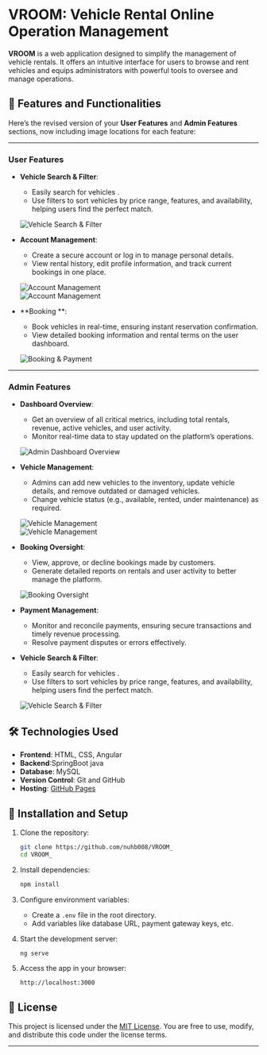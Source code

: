 

# VROOM: Vehicle Rental Online Operation Management

**VROOM** is a web application designed to simplify the management of vehicle rentals. It offers an intuitive interface for users to browse and rent vehicles and equips administrators with powerful tools to oversee and manage operations.

## 🌟 Features and Functionalities

Here’s the revised version of your **User Features** and **Admin Features** sections, now including image locations for each feature:

---

### **User Features**
- **Vehicle Search & Filter**:
  - Easily search for vehicles .
  - Use filters to sort vehicles by price range, features, and availability, helping users find the perfect match.
  
  ![Vehicle Search & Filter](screenshots/s2.png)  

- **Account Management**:
  - Create a secure account or log in to manage personal details.
  - View rental history, edit profile information, and track current bookings in one place.
  
  ![Account Management](screenshots/sign.png)  
  ![Account Management](screenshots/login.png)  
  
- **Booking **:
  - Book vehicles in real-time, ensuring instant reservation confirmation.
  - View detailed booking information and rental terms on the user dashboard.

  ![Booking & Payment](screenshots/b2.png)  

---

### **Admin Features**
- **Dashboard Overview**:
  - Get an overview of all critical metrics, including total rentals, revenue, active vehicles, and user activity.
  - Monitor real-time data to stay updated on the platform’s operations.

  ![Admin Dashboard Overview](screenshots/option.png)  

- **Vehicle Management**:
  - Admins can add new vehicles to the inventory, update vehicle details, and remove outdated or damaged vehicles.
  - Change vehicle status (e.g., available, rented, under maintenance) as required.
  
  ![Vehicle Management](screenshots/post.png)  
  ![Vehicle Management](screenshots/up.png)  


- **Booking Oversight**:
  - View, approve, or decline bookings made by customers.
  - Generate detailed reports on rentals and user activity to better manage the platform.

  ![Booking Oversight](screenshots/a2.png)  

- **Payment Management**:
  - Monitor and reconcile payments, ensuring secure transactions and timely revenue processing.
  - Resolve payment disputes or errors effectively.

- **Vehicle Search & Filter**:
  - Easily search for vehicles .
  - Use filters to sort vehicles by price range, features, and availability, helping users find the perfect match.
  
  ![Vehicle Search & Filter](screenshots/s2.png)  

## 🛠️ Technologies Used

- **Frontend**: HTML, CSS, Angular
- **Backend**:SpringBoot java
- **Database**: MySQL 
- **Version Control**: Git and GitHub
- **Hosting**: [GitHub Pages](https://nuhb008.github.io/VROOM_/) 


## 🔧 Installation and Setup

1. Clone the repository:
   ```bash
   git clone https://github.com/nuhb008/VROOM_
   cd VROOM_
   ```

2. Install dependencies:
   ```bash
   npm install
   ```

3. Configure environment variables:
   - Create a `.env` file in the root directory.
   - Add variables like database URL, payment gateway keys, etc.

4. Start the development server:
   ```bash
   ng serve
   ```

5. Access the app in your browser:
   ```
   http://localhost:3000
   ```

## 📄 License

This project is licensed under the [MIT License](LICENSE). You are free to use, modify, and distribute this code under the license terms.

---

